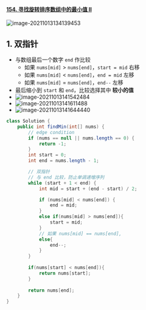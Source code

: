 #### [154. 寻找旋转排序数组中的最小值 II](https://leetcode-cn.com/problems/find-minimum-in-rotated-sorted-array-ii/)

![image-20211013134139453](https://raw.githubusercontent.com/TWDH/Leetcode-From-Zero/pictures/img/image-20211013134139453.png)

## 1. 双指针

- 与数组最后一个数字 `end` 作比较
  - 如果 `nums[mid]` > `nums[end]`，`start = mid` 右移
  - 如果 `nums[mid]` < `nums[end]`，`end = mid` 左移
  - 如果  `nums[mid]` = `nums[end]`，`end--` 左移
- 最后缩小到 `start` 和 `end`，比较选择其中 **较小的值**
- ![image-20211013141542484](https://raw.githubusercontent.com/TWDH/Leetcode-From-Zero/pictures/img/image-20211013141542484.png)
- ![image-20211013141611488](https://raw.githubusercontent.com/TWDH/Leetcode-From-Zero/pictures/img/image-20211013141611488.png)
- ![image-20211013141644440](https://raw.githubusercontent.com/TWDH/Leetcode-From-Zero/pictures/img/image-20211013141644440.png)

```java
class Solution {
    public int findMin(int[] nums) {
        // edge condition
        if (nums == null || nums.length == 0) {
            return -1;
        }
        int start = 0;
        int end = nums.length - 1;

        // 双指针
        // 与 end 比较，防止单调递增序列
        while (start + 1 < end) {
            int mid = start + (end - start) / 2;

            if (nums[mid] < nums[end]) {
                end = mid;
            }
            else if(nums[mid] > nums[end]){
                start = mid;
            }
            // 如果 nums[mid] == nums[end], 
            else{
                end--;
            }
        }
		
        if(nums[start] < nums[end]){
            return nums[start];
        }
		
        return nums[end];
    }
}
```





































